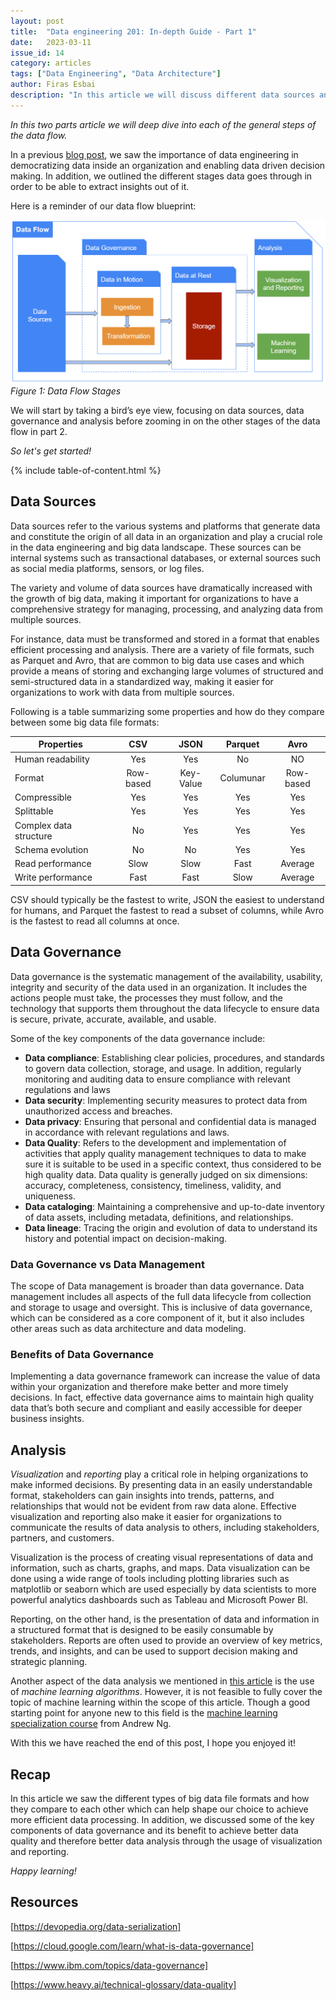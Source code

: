 ```yaml
---
layout: post
title:  "Data engineering 201: In-depth Guide - Part 1"
date:   2023-03-11
issue_id: 14
category: articles
tags: ["Data Engineering", "Data Architecture"]
author: Firas Esbai
description: "In this article we will discuss different data sources and big data file formats as well as data governance, its benefits and differences from data management"
---
```


*In this two parts article we will deep dive into each of the general steps of the data flow.* 

In a previous [blog post], we saw the importance of data engineering in democratizing data inside an organization and enabling data driven decision making. 
In addition, we outlined the different stages data goes through in order to be able to extract insights out of it. 

Here is a reminder of our data flow blueprint: 

![image](/assets/images/articles/10_data_flow.png)
<br />*Figure 1: Data Flow Stages* 

We will start by taking a bird’s eye view, focusing on data sources, data governance and analysis before zooming in on the other stages of the data flow in part 2.  

*So let's get started!* 

{% include table-of-content.html %}

## Data Sources ##

Data sources refer to the various systems and platforms that generate data and constitute the origin of all data in an organization and play a crucial role in the data engineering and big data landscape. 
These sources can be internal systems such as transactional databases, or external sources such as social media platforms, sensors, or log files.

The variety and volume of data sources have dramatically increased with the growth of big data, making it important for organizations to have a comprehensive strategy for managing, processing, and analyzing data from multiple sources.

For instance, data must be transformed and stored in a format that enables efficient processing and analysis. 
There are a variety of file formats, such as Parquet and Avro, that are common to big data use cases and which provide a means of storing and exchanging large volumes of structured and semi-structured data in a standardized way, making it easier for organizations to work with data from multiple sources.  

Following is a table summarizing some properties and how do they compare between some big data file formats:  

| Properties              | CSV        | JSON        |Parquet      |Avro        |
| ----------------------- |:----------:|:-----------:|:-----------:|:----------:|
| Human readability       | Yes        | Yes         | No          | NO         |
| Format                  | Row-based  | Key-Value   | Columunar   | Row-based  |
| Compressible            | Yes        | Yes         | Yes         | Yes        |
| Splittable              | Yes        | Yes         | Yes         | Yes        |
| Complex data structure  | No         | Yes         | Yes         | Yes        |
| Schema evolution        | No         | No          | Yes         | Yes        |
| Read performance        | Slow       | Slow        | Fast        | Average    |
| Write performance       | Fast       | Fast        | Slow        | Average    |

CSV should typically be the fastest to write, JSON the easiest to understand for humans, and Parquet the fastest to read a subset of columns, while Avro is the fastest to read all columns at once. 

## Data Governance ##

Data governance is the systematic management of the availability, usability, integrity and security of the data used in an organization. 
It includes the actions people must take, the processes they must follow, and the technology that supports them throughout the data lifecycle to ensure data is secure, private, accurate, available, and usable.

Some of the key components of the data governance include:

- **Data compliance**: Establishing clear policies, procedures, and standards to govern data collection, storage, and usage. In addition, regularly monitoring and auditing data to ensure compliance with relevant regulations and laws
- **Data security**: Implementing security measures to protect data from unauthorized access and breaches.
- **Data privacy**: Ensuring that personal and confidential data is managed in accordance with relevant regulations and laws.
- **Data Quality**: Refers to the development and implementation of activities that apply quality management techniques to data to make sure it is suitable to be used in a specific context, thus considered to be high quality data. Data quality is generally judged on six dimensions: accuracy, completeness, consistency, timeliness, validity, and uniqueness. 
- **Data cataloging**: Maintaining a comprehensive and up-to-date inventory of data assets, including metadata, definitions, and relationships.
- **Data lineage**: Tracing the origin and evolution of data to understand its history and potential impact on decision-making.

### Data Governance vs Data Management ###

The scope of Data management is broader than data governance. 
Data management includes all aspects of the full data lifecycle from collection and storage to usage and oversight. 
This is inclusive of data governance, which can be considered as a core component of it, but it also includes other areas such as data architecture and data modeling. 

### Benefits of Data Governance ###

Implementing a data governance framework can increase the value of data within your organization and therefore make better and more timely decisions. 
In fact, effective data governance aims to maintain high quality data that’s both secure and compliant and easily accessible for deeper business insights. 

## Analysis ##

*Visualization* and *reporting* play a critical role in helping organizations to make informed decisions. 
By presenting data in an easily understandable format, stakeholders can gain insights into trends, patterns, and relationships that would not be evident from raw data alone. 
Effective visualization and reporting also make it easier for organizations to communicate the results of data analysis to others, including stakeholders, partners, and customers.

Visualization is the process of creating visual representations of data and information, such as charts, graphs, and maps. 
Data visualization can be done using a wide range of tools including plotting libraries such as matplotlib or seaborn which are used especially by data scientists to more powerful analytics dashboards such as Tableau and Microsoft Power BI. 

Reporting, on the other hand, is the presentation of data and information in a structured format that is designed to be easily consumable by stakeholders. 
Reports are often used to provide an overview of key metrics, trends, and insights, and can be used to support decision making and strategic planning.

Another aspect of the data analysis we mentioned in [this article] is the use of *machine learning algorithms*. 
However, it is not feasible to fully cover the topic of machine learning within the scope of this article. 
Though a good starting point for anyone new to this field is the [machine learning specialization course] from Andrew Ng.

With this we have reached the end of this post, I hope you enjoyed it!

## Recap ## 

In this article we saw the different types of big data file formats and how they compare to each other which can help shape our choice to achieve more efficient data processing. 
In addition, we discussed some of the key components of data governance and its benefit to achieve better data quality and therefore better data analysis through the usage of visualization and reporting.  

*Happy learning!*

## Resources ##

[https://devopedia.org/data-serialization]

[https://cloud.google.com/learn/what-is-data-governance]

[https://www.ibm.com/topics/data-governance]

[https://www.heavy.ai/technical-glossary/data-quality]

[https://www.tableau.com/learn/articles/data-management-vs-data-governance]: https://www.tableau.com/learn/articles/data-management-vs-data-governance

[https://devopedia.org/data-serialization]: https://devopedia.org/data-serialization 
[https://cloud.google.com/learn/what-is-data-governance]: https://cloud.google.com/learn/what-is-data-governance
[https://www.ibm.com/topics/data-governance]: https://www.ibm.com/topics/data-governance 
[https://www.heavy.ai/technical-glossary/data-quality]: https://www.heavy.ai/technical-glossary/data-quality
[https://www.tableau.com/learn/articles/data-management-vs-data-governance]: https://www.tableau.com/learn/articles/data-management-vs-data-governance

[blog post]: https://www.firasesbai.com/articles/2023/03/01/data-engineering-101.html
[this article]: https://www.firasesbai.com/articles/2023/03/01/data-engineering-101.html
[machine learning specialization course]: https://www.deeplearning.ai/courses/machine-learning-specialization/ 